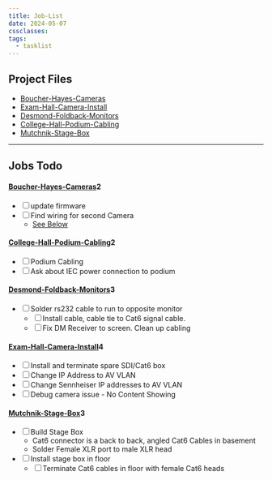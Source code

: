 ```yaml
---
title: Job-List
date: 2024-05-07
cssclasses: 
tags:
  - tasklist
---
```


## Project Files

<ul class="dataview list-view-ul"><li><span><a data-tooltip-position="top" aria-label="../01-Projects/Boucher-Hayes-Cameras.md" data-href="../01-Projects/Boucher-Hayes-Cameras.md" href="../01-Projects/Boucher-Hayes-Cameras.md" class="internal-link" target="_blank" rel="noopener">Boucher-Hayes-Cameras</a></span></li><li><span><a data-tooltip-position="top" aria-label="../01-Projects/Exam-Hall-Camera-Install.md" data-href="../01-Projects/Exam-Hall-Camera-Install.md" href="../01-Projects/Exam-Hall-Camera-Install.md" class="internal-link" target="_blank" rel="noopener">Exam-Hall-Camera-Install</a></span></li><li><span><a data-tooltip-position="top" aria-label="../01-Projects/Desmond-Foldback-Monitors.md" data-href="../01-Projects/Desmond-Foldback-Monitors.md" href="../01-Projects/Desmond-Foldback-Monitors.md" class="internal-link" target="_blank" rel="noopener">Desmond-Foldback-Monitors</a></span></li><li><span><a data-tooltip-position="top" aria-label="../01-Projects/College-Hall-Podium-Cabling.md" data-href="../01-Projects/College-Hall-Podium-Cabling.md" href="../01-Projects/College-Hall-Podium-Cabling.md" class="internal-link" target="_blank" rel="noopener">College-Hall-Podium-Cabling</a></span></li><li><span><a data-tooltip-position="top" aria-label="../01-Projects/Mutchnik-Stage-Box.md" data-href="../01-Projects/Mutchnik-Stage-Box.md" href="../01-Projects/Mutchnik-Stage-Box.md" class="internal-link" target="_blank" rel="noopener">Mutchnik-Stage-Box</a></span></li></ul>

---

## Jobs Todo

<div><h4><span><a data-tooltip-position="top" aria-label="../01-Projects/Boucher-Hayes-Cameras.md" data-href="../01-Projects/Boucher-Hayes-Cameras.md" href="../01-Projects/Boucher-Hayes-Cameras.md" class="internal-link" target="_blank" rel="noopener">Boucher-Hayes-Cameras</a></span><span class="dataview small-text">2</span></h4><div class="dataview result-group"><ul class="contains-task-list"><li data-task=" " class="dataview task-list-item"><input type="checkbox" class="dataview task-list-item-checkbox"><span>update firmware</span></li><li data-task=" " class="dataview task-list-item"><input type="checkbox" class="dataview task-list-item-checkbox"><span>Find wiring for second Camera</span><ul class="contains-task-list"><li class="dataview task-list-basic-item"><span><a class="internal-link" data-href="#Fix-Second-Camera" href="#Fix-Second-Camera" target="_blank" rel="noopener">See Below</a></span></li></ul></li></ul></div><h4><span><a data-tooltip-position="top" aria-label="../01-Projects/College-Hall-Podium-Cabling.md" data-href="../01-Projects/College-Hall-Podium-Cabling.md" href="../01-Projects/College-Hall-Podium-Cabling.md" class="internal-link" target="_blank" rel="noopener">College-Hall-Podium-Cabling</a></span><span class="dataview small-text">2</span></h4><div class="dataview result-group"><ul class="contains-task-list"><li data-task=" " class="dataview task-list-item"><input type="checkbox" class="dataview task-list-item-checkbox"><span>Podium Cabling</span></li><li data-task=" " class="dataview task-list-item"><input type="checkbox" class="dataview task-list-item-checkbox"><span>Ask about IEC power connection to podium</span></li></ul></div><h4><span><a data-tooltip-position="top" aria-label="../01-Projects/Desmond-Foldback-Monitors.md" data-href="../01-Projects/Desmond-Foldback-Monitors.md" href="../01-Projects/Desmond-Foldback-Monitors.md" class="internal-link" target="_blank" rel="noopener">Desmond-Foldback-Monitors</a></span><span class="dataview small-text">3</span></h4><div class="dataview result-group"><ul class="contains-task-list"><li data-task=" " class="dataview task-list-item"><input type="checkbox" class="dataview task-list-item-checkbox"><span>Solder rs232 cable to run to opposite monitor</span><ul class="contains-task-list"><li data-task=" " class="dataview task-list-item"><input type="checkbox" class="dataview task-list-item-checkbox"><span>Install cable, cable tie to Cat6 signal cable.</span></li><li data-task=" " class="dataview task-list-item"><input type="checkbox" class="dataview task-list-item-checkbox"><span>Fix DM Receiver to screen. Clean up cabling</span></li></ul></li></ul></div><h4><span><a data-tooltip-position="top" aria-label="../01-Projects/Exam-Hall-Camera-Install.md" data-href="../01-Projects/Exam-Hall-Camera-Install.md" href="../01-Projects/Exam-Hall-Camera-Install.md" class="internal-link" target="_blank" rel="noopener">Exam-Hall-Camera-Install</a></span><span class="dataview small-text">4</span></h4><div class="dataview result-group"><ul class="contains-task-list"><li data-task=" " class="dataview task-list-item"><input type="checkbox" class="dataview task-list-item-checkbox"><span>Install and terminate spare SDI/Cat6 box</span></li><li data-task=" " class="dataview task-list-item"><input type="checkbox" class="dataview task-list-item-checkbox"><span>Change IP Address to AV VLAN</span></li><li data-task=" " class="dataview task-list-item"><input type="checkbox" class="dataview task-list-item-checkbox"><span>Change Sennheiser IP addresses to AV VLAN</span></li><li data-task=" " class="dataview task-list-item"><input type="checkbox" class="dataview task-list-item-checkbox"><span>Debug camera issue - No Content Showing</span></li></ul></div><h4><span><a data-tooltip-position="top" aria-label="../01-Projects/Mutchnik-Stage-Box.md" data-href="../01-Projects/Mutchnik-Stage-Box.md" href="../01-Projects/Mutchnik-Stage-Box.md" class="internal-link" target="_blank" rel="noopener">Mutchnik-Stage-Box</a></span><span class="dataview small-text">3</span></h4><div class="dataview result-group"><ul class="contains-task-list"><li data-task=" " class="dataview task-list-item"><input type="checkbox" class="dataview task-list-item-checkbox"><span>Build Stage Box</span><ul class="contains-task-list"><li class="dataview task-list-basic-item"><span>Cat6 connector is a back to back, angled Cat6 Cables in basement</span></li><li class="dataview task-list-basic-item"><span>Solder Female XLR port to male XLR head</span></li></ul></li><li data-task=" " class="dataview task-list-item"><input type="checkbox" class="dataview task-list-item-checkbox"><span>Install stage box in floor</span><ul class="contains-task-list"><li data-task=" " class="dataview task-list-item"><input type="checkbox" class="dataview task-list-item-checkbox"><span>Terminate Cat6 cables in floor with female Cat6 heads</span></li></ul></li></ul></div></div>



